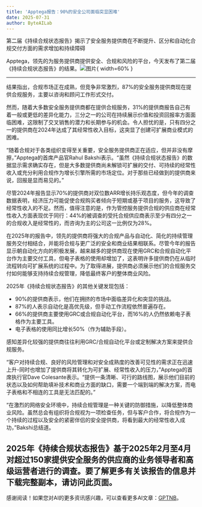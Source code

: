 ```yaml
---
title: 'Apptega报告：90%的安全公司面临突显困难'
date: 2025-07-31
author: ByteAILab
---
```


第二届《持续合规状态报告》揭示了安全服务提供商在不断提升、区分和自动化合规交付方面的需求增加和持续障碍

Apptega，领先的为服务提供商提供安全、合规和风险的平台，今天发布了第二届《持续合规状态报告》的结果。![图片](https://ai-techpark.com/wp-content/uploads/Apptega-R.jpg){ width=60% }

---
结果指出，合规市场正在成熟，但竞争非常激烈，87%的安全服务提供商现在提供合规服务，主要以咨询和顾问工作形式交付。

然而，随着大多数安全服务提供商都在提供合规服务，31%的提供商报告自己有着一般或更低的差异化能力，三分之一的公司在持续展示价值和投资回报率方面面临困难，这限制了交叉销售的潜力和长期参与的机会。令人担忧的是，只有四分之一的提供商在2024年达成了其经常性收入目标，这突显了创建可扩展商业模式的困难。

“随着合规对于各类组织变得至关重要，安全服务提供商正在适应，但并非没有摩擦，”Apptega的首席产品官Rahul Bakshi表示。“虽然《持续合规状态报告》的数据显示需求确实存在，但是大多数提供商尚未解锁可扩展的交付、可持续的经常性收入或充分利用合规作为增长引擎所需的市场定位。对于那些已经做到的提供商来说，回报是显而易见的。”

尽管2024年报告显示70%的提供商对双位数ARR增长持乐观态度，但今年的调查数据表明，经济压力可能促使合规购买者倾向于短期或基于项目的服务，这导致了经常性收入的不足。然而，值得注意的是，作为管控服务提供合规的供应商在经常性收入方面表现优于同行：44%的被调查的受托合规供应商表示至少有四分之一的合规收入是经常性的，而咨询为主的公司这一比例仅为28%。

在2025年的报告中，领先的提供商将强大的合规产品与自动化、简化的持续管理服务交付相结合，并能将合规与更广泛的安全和商业结果相联系。尽管今年的报告显示朝自动化方向的积极发展，越来越多的提供商现在使用GRC和合规自动化平台作为主要交付工具，但电子表格的使用却增加了，这表明许多提供商仍在从临时流程转向可扩展系统的过程中。为了取得进展，提供商必须展示他们的合规服务交付如何能够支持持续合规管理，降低最终客户的整体商业风险。

2025年《持续合规状态报告》的其他关键发现包括：

- 90%的提供商表示，他们在拥挤的市场中面临差异化和突显的挑战。
- 87%的人表示自动化是高优先级，但手动工作流程依然普遍存在。
- 66%的提供商主要使用GRC或合规自动化平台，而16%的人仍然依赖电子表格作为主要工具。
- 电子表格的使用同比增长50%（作为辅助手段）。

感知差异化较强的提供商往往利用GRC/合规自动化平台或定制解决方案来提供合规服务。

“客户对持续合规、良好的风险管理和对安全成熟度的改善可见性的需求正在迅速上升-同时也增加了提供商将其转化为可扩展、经常性收入的压力，”Apptega的首席执行官Dave Colesante表示。“提供一条清晰、可行的路线图，展示他们目前的状态以及如何帮助填补技术和商业方面的缺口，需要一个端到端的解决方案，而电子表格和不相连的工具是无法匹配的。”

“在激烈的网络安全环境中，持续合规管理是一种关键的防御措施，以降低整体商业风险。虽然总会有组织将合规视为一项检查任务，但与客户合作，将合规作为一个持续的过程以及安全的紧密伴侣的安全提供商，将看到最大的经常性收入成功，”Bakshi总结道。

2025年《持续合规状态报告》基于2025年2月至4月对超过150家提供安全服务的供应商的业务领导者和高级运营者进行的调查。要了解更多有关该报告的信息并下载完整副本，请访问此页面。
---
感谢阅读！如果您对AI的更多资讯感兴趣，可以查看更多AI文章：[GPTNB](https://gptnb.com)。